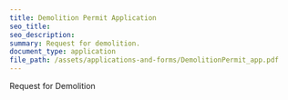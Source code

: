 ```yaml
---
title: Demolition Permit Application
seo_title:
seo_description:
summary: Request for demolition.
document_type: application
file_path: /assets/applications-and-forms/DemolitionPermit_app.pdf
---
```



Request for Demolition